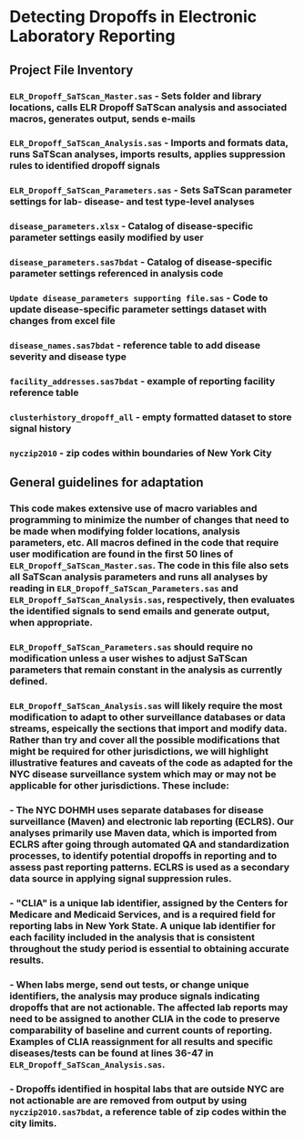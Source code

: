 # Detecting Dropoffs in Electronic Laboratory Reporting
## Project File Inventory
### `ELR_Dropoff_SaTScan_Master.sas` - Sets folder and library locations, calls ELR Dropoff SaTScan analysis and associated macros, generates output, sends e-mails
### `ELR_Dropoff_SaTScan_Analysis.sas` - Imports and formats data, runs SaTScan analyses, imports results, applies suppression rules to identified dropoff signals
### `ELR_Dropoff_SaTScan_Parameters.sas` - Sets SaTScan parameter settings for lab- disease- and test type-level analyses
### `disease_parameters.xlsx` - Catalog of disease-specific parameter settings easily modified by user
### `disease_parameters.sas7bdat` - Catalog of disease-specific parameter settings referenced in analysis code
### `Update disease_parameters supporting file.sas` - Code to update disease-specific parameter settings dataset with changes from excel file
### `disease_names.sas7bdat` - reference table to add disease severity and disease type
### `facility_addresses.sas7bdat` - example of reporting facility reference table
### `clusterhistory_dropoff_all` - empty formatted dataset to store signal history
### `nyczip2010` - zip codes within boundaries of New York City

## General guidelines for adaptation
### This code makes extensive use of macro variables and programming to minimize the number of changes that need to be made when modifying folder locations, analysis parameters, etc. All macros defined in the code that require user modification are found in the first 50 lines of `ELR_Dropoff_SaTScan_Master.sas`. The code in this file also sets all SaTScan analysis parameters and runs all analyses by reading in `ELR_Dropoff_SaTScan_Parameters.sas` and `ELR_Dropoff_SaTScan_Analysis.sas`, respectively, then evaluates the identified signals to send emails and generate output, when appropriate.
### `ELR_Dropoff_SaTScan_Parameters.sas` should require no modification unless a user wishes to adjust SaTScan parameters that remain constant in the analysis as currently defined.
### `ELR_Dropoff_SaTScan_Analysis.sas` will likely require the most modification to adapt to other surveillance databases or data streams, espeically the sections that import and modify data. Rather than try and cover all the possible modifications that might be required for other jurisdictions, we will highlight illustrative features and caveats of the code as adapted for the NYC disease surveillance system which may or may not be applicable for other jurisdictions. These include:
### - The NYC DOHMH uses separate databases for disease surveillance (Maven) and electronic lab reporting (ECLRS). Our analyses primarily use Maven data, which is imported from ECLRS after going through automated QA and standardization processes, to identify potential dropoffs in reporting and to assess past reporting patterns. ECLRS is used as a secondary data source in applying signal suppression rules.
### - "CLIA" is a unique lab identifier, assigned by the Centers for Medicare and Medicaid Services, and is a required field for reporting labs in New York State. A unique lab identifier for each facility included in the analysis that is consistent throughout the study period is essential to obtaining accurate results.
### - When labs merge, send out tests, or change unique identifiers, the analysis may produce signals indicating dropoffs that are not actionable. The affected lab reports may need to be assigned to another CLIA in the code to preserve comparability of baseline and current counts of reporting. Examples of CLIA reassignment for all results and specific diseases/tests can be found at lines 36-47 in `ELR_Dropoff_SaTScan_Analysis.sas`.
### - Dropoffs identified in hospital labs that are outside NYC are not actionable are are removed from output by using `nyczip2010.sas7bdat`, a reference table of zip codes within the city limits.
